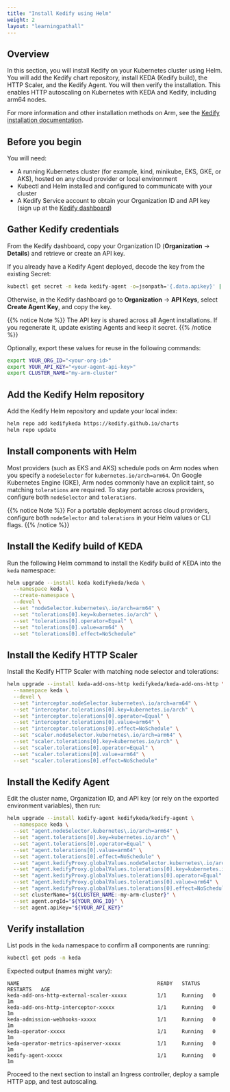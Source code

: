 ```yaml
---
title: "Install Kedify using Helm"
weight: 2
layout: "learningpathall"
---
```


## Overview
In this section, you will install Kedify on your Kubernetes cluster using Helm. You will add the Kedify chart repository, install KEDA (Kedify build), the HTTP Scaler, and the Kedify Agent. You will then verify the installation. This enables HTTP autoscaling on Kubernetes with KEDA and Kedify, including arm64 nodes.

For more information and other installation methods on Arm, see the [Kedify installation documentation](https://docs.kedify.io/installation/helm#installation-on-arm).

## Before you begin

You will need:

- A running Kubernetes cluster (for example, kind, minikube, EKS, GKE, or AKS), hosted on any cloud provider or local environment
- Kubectl and Helm installed and configured to communicate with your cluster
- A Kedify Service account to obtain your Organization ID and API key (sign up at the [Kedify dashboard](https://dashboard.kedify.io/))

## Gather Kedify credentials

From the Kedify dashboard, copy your Organization ID (**Organization** → **Details**) and retrieve or create an API key.

If you already have a Kedify Agent deployed, decode the key from the existing Secret:
```bash
kubectl get secret -n keda kedify-agent -o=jsonpath='{.data.apikey}' | base64 --decode
```
Otherwise, in the Kedify dashboard go to **Organization** → **API Keys**, select **Create Agent Key**, and copy the key.

{{% notice Note %}}
The API key is shared across all Agent installations. If you regenerate it, update existing Agents and keep it secret.
{{% /notice %}}

Optionally, export these values for reuse in the following commands:
```bash
export YOUR_ORG_ID="<your-org-id>"
export YOUR_API_KEY="<your-agent-api-key>"
export CLUSTER_NAME="my-arm-cluster"
```

## Add the Kedify Helm repository

Add the Kedify Helm repository and update your local index:
```bash
helm repo add kedifykeda https://kedify.github.io/charts
helm repo update
```

## Install components with Helm

Most providers (such as EKS and AKS) schedule pods on Arm nodes when you specify a `nodeSelector` for `kubernetes.io/arch=arm64`. On Google Kubernetes Engine (GKE), Arm nodes commonly have an explicit taint, so matching `tolerations` are required. To stay portable across providers, configure both `nodeSelector` and `tolerations`.

{{% notice Note %}}
For a portable deployment across cloud providers, configure both `nodeSelector` and `tolerations` in your Helm values or CLI flags.
{{% /notice %}}

## Install the Kedify build of KEDA

Run the following Helm command to install the Kedify build of KEDA into the `keda` namespace:
```bash
helm upgrade --install keda kedifykeda/keda \
  --namespace keda \
  --create-namespace \
  --devel \
  --set "nodeSelector.kubernetes\.io/arch=arm64" \
  --set "tolerations[0].key=kubernetes.io/arch" \
  --set "tolerations[0].operator=Equal" \
  --set "tolerations[0].value=arm64" \
  --set "tolerations[0].effect=NoSchedule"
```

## Install the Kedify HTTP Scaler

Install the Kedify HTTP Scaler with matching node selector and tolerations:
```bash
helm upgrade --install keda-add-ons-http kedifykeda/keda-add-ons-http \
  --namespace keda \
  --devel \
  --set "interceptor.nodeSelector.kubernetes\.io/arch=arm64" \
  --set "interceptor.tolerations[0].key=kubernetes.io/arch" \
  --set "interceptor.tolerations[0].operator=Equal" \
  --set "interceptor.tolerations[0].value=arm64" \
  --set "interceptor.tolerations[0].effect=NoSchedule" \
  --set "scaler.nodeSelector.kubernetes\.io/arch=arm64" \
  --set "scaler.tolerations[0].key=kubernetes.io/arch" \
  --set "scaler.tolerations[0].operator=Equal" \
  --set "scaler.tolerations[0].value=arm64" \
  --set "scaler.tolerations[0].effect=NoSchedule"
```

## Install the Kedify Agent

Edit the cluster name, Organization ID, and API key (or rely on the exported environment variables), then run:
```bash
helm upgrade --install kedify-agent kedifykeda/kedify-agent \
  --namespace keda \
  --set "agent.nodeSelector.kubernetes\.io/arch=arm64" \
  --set "agent.tolerations[0].key=kubernetes.io/arch" \
  --set "agent.tolerations[0].operator=Equal" \
  --set "agent.tolerations[0].value=arm64" \
  --set "agent.tolerations[0].effect=NoSchedule" \
  --set "agent.kedifyProxy.globalValues.nodeSelector.kubernetes\.io/arch=arm64" \
  --set "agent.kedifyProxy.globalValues.tolerations[0].key=kubernetes.io/arch" \
  --set "agent.kedifyProxy.globalValues.tolerations[0].operator=Equal" \
  --set "agent.kedifyProxy.globalValues.tolerations[0].value=arm64" \
  --set "agent.kedifyProxy.globalValues.tolerations[0].effect=NoSchedule" \
  --set clusterName="${CLUSTER_NAME:-my-arm-cluster}" \
  --set agent.orgId="${YOUR_ORG_ID}" \
  --set agent.apiKey="${YOUR_API_KEY}"
```

## Verify installation

List pods in the `keda` namespace to confirm all components are running:
```bash
kubectl get pods -n keda
```

Expected output (names might vary):
```output
NAME                                             READY   STATUS    RESTARTS   AGE
keda-add-ons-http-external-scaler-xxxxx          1/1     Running   0          1m
keda-add-ons-http-interceptor-xxxxx              1/1     Running   0          1m
keda-admission-webhooks-xxxxx                    1/1     Running   0          1m
keda-operator-xxxxx                              1/1     Running   0          1m
keda-operator-metrics-apiserver-xxxxx            1/1     Running   0          1m
kedify-agent-xxxxx                               1/1     Running   0          1m
```

Proceed to the next section to install an Ingress controller, deploy a sample HTTP app, and test autoscaling.
